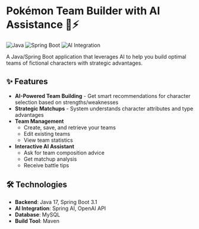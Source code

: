 # Pokémon Team Builder with AI Assistance 🚀⚡

![Java](https://img.shields.io/badge/Java-17-blue)
![Spring Boot](https://img.shields.io/badge/Spring_Boot-3.1-green)
![AI Integration](https://img.shields.io/badge/AI_Integration-OpenAI-orange)

A Java/Spring Boot application that leverages AI to help you build optimal teams of fictional characters with strategic advantages.

## ✨ Features

- **AI-Powered Team Building** - Get smart recommendations for character selection based on strengths/weaknesses
- **Strategic Matchups** - System understands character attributes and type advantages
- **Team Management** 
  - Create, save, and retrieve your teams
  - Edit existing teams
  - View team statistics
- **Interactive AI Assistant**
  - Ask for team composition advice
  - Get matchup analysis
  - Receive battle tips

## 🛠️ Technologies

- **Backend**: Java 17, Spring Boot 3.1
- **AI Integration**: Spring AI, OpenAI API
- **Database**: MySQL
- **Build Tool**: Maven
